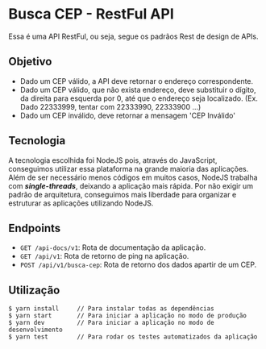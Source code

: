 # Busca CEP - RestFul API

Essa é uma API RestFul, ou seja, segue os padrãos Rest de design de APIs.

## Objetivo

- Dado um CEP válido, a API deve retornar o endereço correspondente.
- Dado um CEP válido, que não exista endereço, deve substituir o dígito, da direita para esquerda por 0, até que o endereço seja localizado. (Ex. Dado 22333999, tentar com 22333990, 22333900 ...)
- Dado um CEP inválido, deve retornar a mensagem 'CEP Inválido'

## Tecnologia

A tecnologia escolhida foi NodeJS pois, através do JavaScript, conseguimos utilizar essa plataforma na grande maioria das aplicações.
Além de ser necessário menos códigos em muitos casos, NodeJS trabalha com ***single-threads***, deixando a aplicação mais rápida.
Por não exigir um padrão de arquitetura, conseguimos mais liberdade para organizar e estruturar as aplicações utilizando NodeJS.

## Endpoints

* `GET /api-docs/v1`: Rota de documentação da aplicação.
* `GET /api/v1`: Rota de retorno de ping na aplicação.
* `POST /api/v1/busca-cep`: Rota de retorno dos dados apartir de um CEP.

## Utilização

```
$ yarn install     // Para instalar todas as dependências
$ yarn start       // Para iniciar a aplicação no modo de produção
$ yarn dev         // Para iniciar a aplicação no modo de desenvolvimento
$ yarn test        // Para rodar os testes automatizados da aplicação
```